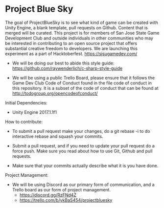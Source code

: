 # Project Blue Sky

The goal of ProjectBlueSky is to see what kind of game can be created with Unity Engine, a blank template, pull requests on Github. Content that is merged will be curated. This project is for members of San Jose State Game Development Club and outside individuals in other communities who may be interested in contributing to an open source project that offers substantial creative freedom to developers. We are launching this experiment as a part of Hacktoberfest. https://sjsugamedev.com/

* We will be doing our best to abide this style guide:
https://github.com/raywenderlich/c-sharp-style-guide

* We will be using a public Trello Board, please ensure that it follows the Game Dev Club Code of Conduct found in the file code of conduct in this repository. It is a subset of the code of conduct that can be found at http://todogroup.org/opencodeofconduct/

Initial Dependencies:
   * Unity Engine 2017.1.1f1

How to contribute:

   * To submit a pull request make your changes, do a git rebase -i to do interactive rebase and squash your commits.

   * Submit a pull request, and if you need to update your pull request do a force push. Make sure you read about how to use Git, Github and pull requests.

   * Make sure that your commits actually describe what it is you have done.

Project Management:

   * We will be using Discord as our primary form of communication, and a Trello board as our form of project management. 
      * https://discord.gg/RzFNd4Z
      * https://trello.com/b/ykBaS454/projectbluesky
